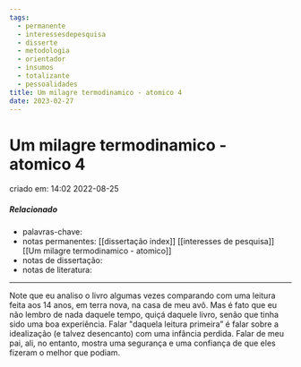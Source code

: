 ```yaml
---
tags:
  - permanente
  - interessesdepesquisa
  - disserte
  - metodologia
  - orientador
  - insumos
  - totalizante
  - pessoalidades
title: Um milagre termodinamico - atomico 4
date: 2023-02-27
---
```


# Um milagre termodinamico - atomico 4

criado em: 14:02 2022-08-25

##### Relacionado

- palavras-chave:  
- notas permanentes: [[dissertação index]] [[interesses de pesquisa]] [[Um milagre termodinamico - atomico]]
- notas de dissertação:
- notas de literatura: 

---

Note que eu analiso o livro algumas vezes comparando com uma leitura feita aos 14 anos, em terra nova, na casa de meu avô. Mas é fato que eu não lembro de nada daquele tempo, quiçá daquele livro, senão que tinha sido uma boa experiência. Falar "daquela leitura primeira” é falar sobre a idealização (e talvez desencanto) com uma infância perdida. Falar de meu pai, ali, no entanto, mostra uma segurança e uma confiança de que eles fizeram o melhor que podiam. 
